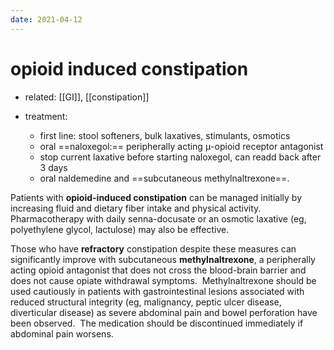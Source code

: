 ```yaml
---
date: 2021-04-12
---
```


# opioid induced constipation

- related: [[GI]], [[constipation]]

- treatment:
	- first line: stool softeners, bulk laxatives, stimulants, osmotics
	- oral ==naloxegol:== peripherally acting μ-opioid receptor antagonist
	- stop current laxative before starting naloxegol, can readd back after 3 days
	- oral naldemedine and ==subcutaneous methylnaltrexone==.

Patients with **opioid-induced constipation** can be managed initially by increasing fluid and dietary fiber intake and physical activity.  Pharmacotherapy with daily senna-docusate or an osmotic laxative (eg, polyethylene glycol, lactulose) may also be effective.

Those who have **refractory** constipation despite these measures can significantly improve with subcutaneous **methylnaltrexone**, a peripherally acting opioid antagonist that does not cross the blood-brain barrier and does not cause opiate withdrawal symptoms.  Methylnaltrexone should be used cautiously in patients with gastrointestinal lesions associated with reduced structural integrity (eg, malignancy, peptic ulcer disease, diverticular disease) as severe abdominal pain and bowel perforation have been observed.  The medication should be discontinued immediately if abdominal pain worsens.
